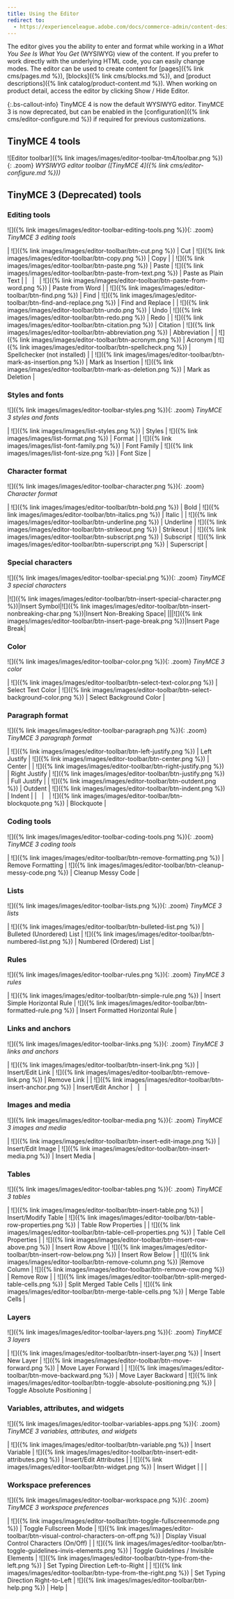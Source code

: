 ```yaml
---
title: Using the Editor
redirect to:
  - https://experienceleague.adobe.com/docs/commerce-admin/content-design/wysiwyg/editor.html
---
```


The editor gives you the ability to enter and format while working in a _What You See Is What You Get_ (WYSIWYG) view of the content. If you prefer to work directly with the underlying HTML code, you can easily change modes. The editor can be used to create content for [pages]({% link cms/pages.md %}), [blocks]({% link cms/blocks.md %}), and [product descriptions]({% link catalog/product-content.md %}). When working on product detail, access the editor by clicking <span class="btn">Show / Hide Editor</span>.

{:.bs-callout-info}
TinyMCE 4 is now the default WYSIWYG editor. TinyMCE 3 is now deprecated, but can be enabled in the [configuration]({% link cms/editor-configure.md %}) if required for previous customizations.

## TinyMCE 4 tools

![Editor toolbar]({% link images/images/editor-toolbar-tm4/toolbar.png %}){: .zoom}
_WYSIWYG editor toolbar ([TinyMCE 4]({% link cms/editor-configure.md %}))_

## TinyMCE 3 (Deprecated) tools

### Editing tools

![]({% link images/images/editor-toolbar-editing-tools.png %}){: .zoom}
_TinyMCE 3 editing tools_

| ![]({% link images/images/editor-toolbar/btn-cut.png %}) | Cut | ![]({% link images/images/editor-toolbar/btn-copy.png %}) | Copy |
| ![]({% link images/images/editor-toolbar/btn-paste.png %}) | Paste | ![]({% link images/images/editor-toolbar/btn-paste-from-text.png %}) | Paste as Plain Text |
|   |   | ![]({% link images/images/editor-toolbar/btn-paste-from-word.png %}) | Paste from Word |
| ![]({% link images/images/editor-toolbar/btn-find.png %}) | Find | ![]({% link images/images/editor-toolbar/btn-find-and-replace.png %}) | Find and Replace |
| ![]({% link images/images/editor-toolbar/btn-undo.png %}) | Undo | ![]({% link images/images/editor-toolbar/btn-redo.png %}) | Redo |
| ![]({% link images/images/editor-toolbar/btn-citation.png %}) | Citation | ![]({% link images/images/editor-toolbar/btn-abbreviation.png %}) | Abbreviation |
| ![]({% link images/images/editor-toolbar/btn-acronym.png %}) | Acronym | ![]({% link images/images/editor-toolbar/btn-spellcheck.png %}) | Spellchecker (not installed) |
| ![]({% link images/images/editor-toolbar/btn-mark-as-insertion.png %}) | Mark as Insertion | ![]({% link images/images/editor-toolbar/btn-mark-as-deletion.png %}) | Mark as Deletion |

### Styles and fonts

![]({% link images/images/editor-toolbar-styles.png %}){: .zoom}
_TinyMCE 3 styles and fonts_

| ![]({% link images/images/list-styles.png %}) | Styles | ![]({% link images/images/list-format.png %}) | Format |
| ![]({% link images/images/list-font-family.png %}) | Font Family | ![]({% link images/images/list-font-size.png %}) | Font Size |

### Character format

![]({% link images/images/editor-toolbar-character.png %}){: .zoom}
_Character format_

| ![]({% link images/images/editor-toolbar/btn-bold.png %}) | Bold | ![]({% link images/images/editor-toolbar/btn-italics.png %}) | Italic |
| ![]({% link images/images/editor-toolbar/btn-underline.png %}) | Underline | ![]({% link images/images/editor-toolbar/btn-strikeout.png %}) | Strikeout |
| ![]({% link images/images/editor-toolbar/btn-subscript.png %}) | Subscript | ![]({% link images/images/editor-toolbar/btn-superscript.png %}) | Superscript |

### Special characters

![]({% link images/images/editor-toolbar-special.png %}){: .zoom}
_TinyMCE 3 special characters_

|![]({% link images/images/editor-toolbar/btn-insert-special-character.png %})|Insert Symbol|![]({% link images/images/editor-toolbar/btn-insert-nonbreaking-char.png %})|Insert Non-Breaking Space|
|||![]({% link images/images/editor-toolbar/btn-insert-page-break.png %})|Insert Page Break|

### Color

![]({% link images/images/editor-toolbar-color.png %}){: .zoom}
_TinyMCE 3 color_

| ![]({% link images/images/editor-toolbar/btn-select-text-color.png %}) | Select Text Color | ![]({% link images/images/editor-toolbar/btn-select-background-color.png %}) | Select Background Color |

### Paragraph format

![]({% link images/images/editor-toolbar-paragraph.png %}){: .zoom}
_TinyMCE 3 paragraph format_

| ![]({% link images/images/editor-toolbar/btn-left-justify.png %}) | Left Justify | ![]({% link images/images/editor-toolbar/btn-center.png %}) | Center |
| ![]({% link images/images/editor-toolbar/btn-right-justify.png %}) | Right Justify | ![]({% link images/images/editor-toolbar/btn-justify.png %}) | Full Justify |
| ![]({% link images/images/editor-toolbar/btn-outdent.png %}) | Outdent | ![]({% link images/images/editor-toolbar/btn-indent.png %}) | Indent |
|   |   | ![]({% link images/images/editor-toolbar/btn-blockquote.png %}) | Blockquote |

### Coding tools

![]({% link images/images/editor-toolbar-coding-tools.png %}){: .zoom}
_TinyMCE 3 coding tools_

| ![]({% link images/images/editor-toolbar/btn-remove-formatting.png %}) | Remove Formatting | ![]({% link images/images/editor-toolbar/btn-cleanup-messy-code.png %}) | Cleanup Messy Code |

### Lists

![]({% link images/images/editor-toolbar-lists.png %}){: .zoom}
_TinyMCE 3 lists_

| ![]({% link images/images/editor-toolbar/btn-bulleted-list.png %}) | Bulleted (Unordered) List | ![]({% link images/images/editor-toolbar/btn-numbered-list.png %}) | Numbered (Ordered) List |

### Rules

![]({% link images/images/editor-toolbar-rules.png %}){: .zoom}
_TinyMCE 3 rules_

| ![]({% link images/images/editor-toolbar/btn-simple-rule.png %}) | Insert Simple Horizontal Rule | ![]({% link images/images/editor-toolbar/btn-formatted-rule.png %}) | Insert Formatted Horizontal Rule |

### Links and anchors

![]({% link images/images/editor-toolbar-links.png %}){: .zoom}
_TinyMCE 3 links and anchors_

| ![]({% link images/images/editor-toolbar/btn-insert-link.png %}) | Insert/Edit Link | ![]({% link images/images/editor-toolbar/btn-remove-link.png %}) | Remove Link |
| ![]({% link images/images/editor-toolbar/btn-insert-anchor.png %}) | Insert/Edit Anchor |   |   |

### Images and media

![]({% link images/images/editor-toolbar-media.png %}){: .zoom}
_TinyMCE 3 images and media_

| ![]({% link images/images/editor-toolbar/btn-insert-edit-image.png %}) | Insert/Edit Image | ![]({% link images/images/editor-toolbar/btn-insert-media.png %}) | Insert Media |

### Tables

![]({% link images/images/editor-toolbar-tables.png %}){: .zoom}
_TinyMCE 3 tables_

| ![]({% link images/images/editor-toolbar/btn-insert-table.png %}) | Insert/Modify Table | ![]({% link images/images/editor-toolbar/btn-table-row-properties.png %}) | Table Row Properties |
| ![]({% link images/images/editor-toolbar/btn-table-cell-properties.png %}) | Table Cell Properties |
| ![]({% link images/images/editor-toolbar/btn-insert-row-above.png %}) | Insert Row Above | ![]({% link images/images/editor-toolbar/btn-insert-row-below.png %}) | Insert Row Below |
| ![]({% link images/images/editor-toolbar/btn-remove-column.png %}) |Remove Column | ![]({% link images/images/editor-toolbar/btn-remove-row.png %}) | Remove Row |
| ![]({% link images/images/editor-toolbar/btn-split-merged-table-cells.png %}) | Split Merged Table Cells | ![]({% link images/images/editor-toolbar/btn-merge-table-cells.png %}) | Merge Table Cells |

### Layers

![]({% link images/images/editor-toolbar-layers.png %}){: .zoom}
_TinyMCE 3 layers_

| ![]({% link images/images/editor-toolbar/btn-insert-layer.png %}) | Insert New Layer | ![]({% link images/images/editor-toolbar/btn-move-forward.png %}) | Move Layer Forward |
| ![]({% link images/images/editor-toolbar/btn-move-backward.png %}) | Move Layer Backward | ![]({% link images/images/editor-toolbar/btn-toggle-absolute-positioning.png %}) | Toggle Absolute Positioning |

### Variables, attributes, and widgets

![]({% link images/images/editor-toolbar-variables-apps.png %}){: .zoom}
_TinyMCE 3 variables, attributes, and widgets_

| ![]({% link images/images/editor-toolbar/btn-variable.png %}) | Insert Variable | ![]({% link images/images/editor-toolbar/btn-insert-edit-attributes.png %}) | Insert/Edit Attributes |
| ![]({% link images/images/editor-toolbar/btn-widget.png %}) | Insert Widget | | |

### Workspace preferences

![]({% link images/images/editor-toolbar-workspace.png %}){: .zoom}
_TinyMCE 3 workspace preferences_

| ![]({% link images/images/editor-toolbar/btn-toggle-fullscreenmode.png %}) | Toggle Fullscreen Mode | ![]({% link images/images/editor-toolbar/btn-visual-control-characters-on-off.png %}) | Display Visual Control Characters (On/Off) |
| ![]({% link images/images/editor-toolbar/btn-toggle-guidelines-invis-elements.png %}) | Toggle Guidelines / Invisible Elements | ![]({% link images/images/editor-toolbar/btn-type-from-the-left.png %}) | Set Typing Direction Left-to-Right |
| ![]({% link images/images/editor-toolbar/btn-type-from-the-right.png %}) | Set Typing Direction Right-to-Left | ![]({% link images/images/editor-toolbar/btn-help.png %}) | Help |
